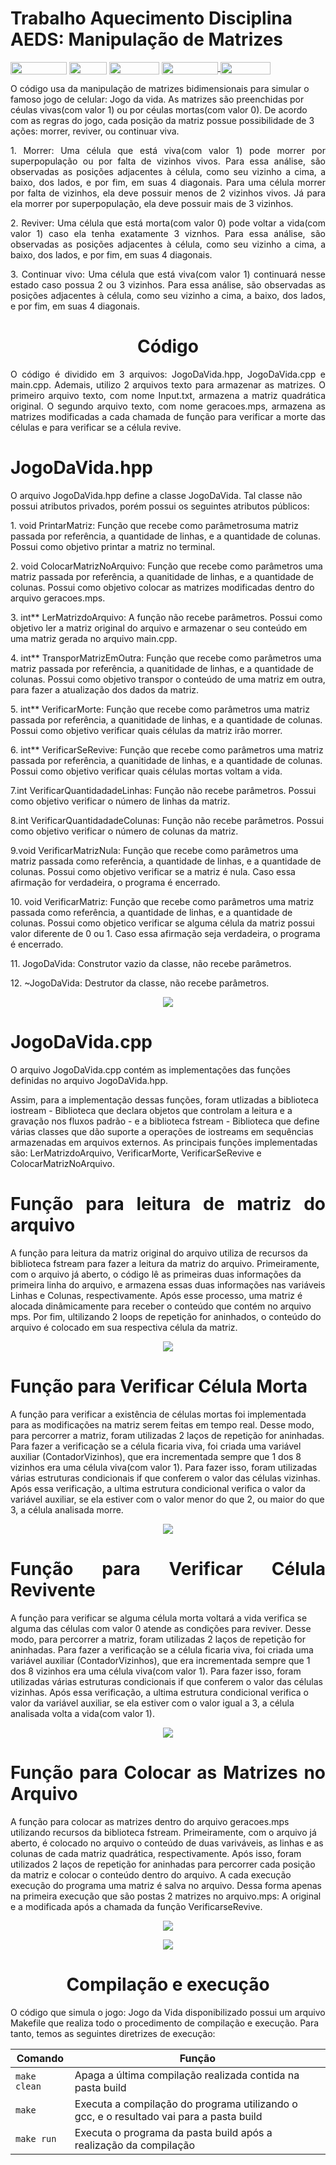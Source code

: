 # Trabalho Aquecimento Disciplina AEDS: Manipulação de Matrizes

<div style="display: inline-block;">
<img align="center" height="20px" width="90px" src="https://img.shields.io/badge/Maintained%3F-yes-green.svg"/> 
<img align="center" height="20px" width="60px" src="https://img.shields.io/badge/C%2B%2B-00599C?style=for-the-badge&logo=c%2B%2B&logoColor=white"/> 
<img align="center" height="20px" width="80px" src="https://img.shields.io/badge/Made%20for-VSCode-1f425f.svg"/> 
<a href="https://github.com/mpiress/midpy/issues">
<img align="center" height="20px" width="90px" src="https://img.shields.io/badge/contributions-welcome-brightgreen.svg?style=flat"/>
<img align="center" height="20px" width="80px" src="https://badgen.net/badge/license/MIT/green"/>
</a> 
</div>

<p> </p>
<p> </p>

<p align="justify">
  
</p>
O código usa da manipulação de matrizes bidimensionais para simular o famoso jogo de celular: Jogo da vida. As matrizes são preenchidas por céulas vivas(com valor 1) ou por céulas mortas(com valor 0). De acordo com as regras do jogo, cada posição da matriz possue possibilidade de 3 ações: morrer, reviver, ou continuar viva. 
<p></p>
<p align="justify">
  1. Morrer: Uma célula que está viva(com valor 1) pode morrer por superpopulação ou por falta de vizinhos vivos. Para essa análise, são observadas as posições adjacentes à      célula, como seu vizinho a cima, a baixo, dos lados, e por fim, em suas 4 diagonais. Para uma célula morrer por falta de vizinhos, ela deve possuir menos de 2 vizinhos          vivos. Já para ela morrer por superpopulação, ela deve possuir mais de 3 vizinhos. 
<p></p>
<p align="justify">
2. Reviver: Uma célula que está morta(com valor 0) pode voltar a vida(com valor 1) caso ela tenha exatamente 3 viznhos. Para essa análise, são observadas as posições adjacentes à célula, como seu vizinho a cima, a baixo, dos lados, e por fim, em suas 4 diagonais.
<p></p>
<p align="justify">
3. Continuar vivo: Uma célula que está viva(com valor 1) continuará nesse estado caso possua 2 ou 3 vizinhos. Para essa análise, são observadas as posições adjacentes à célula, como seu vizinho a cima, a baixo, dos lados, e por fim, em suas 4 diagonais.
<h1 align="center"> Código </h1>
</p>
<p align="justify">
 O código é dividido em 3 arquivos: JogoDaVida.hpp, JogoDaVida.cpp e main.cpp. Ademais, utilizo 2 arquivos texto para armazenar as matrizes. O primeiro arquivo texto, com nome Input.txt, armazena a matriz quadrática original. O segundo arquivo texto, com nome geracoes.mps, armazena as matrizes modificadas a cada chamada de função para verificar a morte das células e para verificar se a célula revive.
</p>
<h1 align="justify"> JogoDaVida.hpp </h1>
</p>
<p align="justify"> 
</p>
O arquivo JogoDaVida.hpp define a classe JogoDaVida. Tal classe não possui atributos privados, porém possui os seguintes atributos públicos: 
</p>
1. void PrintarMatriz: Função que recebe como parâmetrosuma matriz passada por referência, a quantidade de linhas, e a quantidade de colunas. Possui como objetivo printar a matriz no terminal.
</p>
2. void ColocarMatrizNoArquivo: Função que recebe como parâmetros uma matriz passada por referência, a quanitidade de linhas, e a quantidade de colunas. Possui como objetivo colocar as matrizes modificadas dentro do arquivo geracoes.mps.
</p>
3. int** LerMatrizdoArquivo: A função não recebe parâmetros. Possui como objetivo ler a matriz original do arquivo e armazenar o seu conteúdo em uma matriz gerada no arquivo main.cpp.
</p>
4. int** TransporMatrizEmOutra: Função que recebe como parâmetros uma matriz passada por referência, a quanitidade de linhas, e a quantidade de colunas. Possui como objetivo transpor o conteúdo de uma matriz em outra, para fazer a atualização dos dados da matriz.
</p>
5. int** VerificarMorte: Função que recebe como parâmetros uma matriz passada por referência, a quanitidade de linhas, e a quantidade de colunas. Possui como objetivo verificar quais células da matriz irão morrer.
</p>
6. int** VerificarSeRevive: Função que recebe como parâmetros uma matriz passada por referência, a quanitidade de linhas, e a quantidade de colunas. Possui como objetivo verificar quais células mortas voltam a vida.
</p>
7.int VerificarQuantidadadeLinhas: Função não recebe parâmetros. Possui como objetivo verificar o número de linhas da matriz.
</p>
8.int VerificarQuantidadadeColunas: Função não recebe parâmetros. Possui como objetivo verificar o número de colunas da matriz.
</p>
9.void VerificarMatrizNula: Função que recebe como parâmetros uma matriz passada como referência, a quantidade de linhas, e a quantidade de colunas. Possui como objetivo verificar se a matriz é nula. Caso essa afirmação for verdadeira, o programa é encerrado.
</p>
10. void VerificarMatriz: Função que recebe como parâmetros uma matriz passada como referência, a quantidade de linhas, e a quantidade de colunas. Possui como objetico verificar se alguma célula da matriz possui valor diferente de 0 ou 1. Caso essa afirmação seja verdadeira, o programa é encerrado.
</p>
11. JogoDaVida: Construtor vazio da classe, não recebe parâmetros.
</p>
12. ~JogoDaVida: Destrutor da classe, não recebe parâmetros.
</p>
<p align="center">
<img src="https://github.com/JoaquimCruz/TrabalhoAquecimento/assets/162636656/2c6994df-a78b-4dcc-b9ea-758644c35ce8"/> 
</p>
<h1 align="justify"> JogoDaVida.cpp </h1>
</p>
<p align="justify"> 
</p>
O arquivo JogoDaVida.cpp contém as implementações das funções definidas no arquivo JogoDaVida.hpp.
</p>
Assim, para a implementação dessas funções, foram utlizadas a biblioteca iostream - Biblioteca que declara objetos que controlam a leitura e a gravação nos fluxos padrão - e a biblioteca fstream - Biblioteca que define várias classes que dão suporte a operações de iostreams em sequências armazenadas em arquivos externos. As principais funções implementadas são: LerMatrizdoArquivo, VerificarMorte, VerificarSeRevive e ColocarMatrizNoArquivo. 
</p>
<h1 align="justify"> Função para leitura de matriz do arquivo</h1>
<p align="justify">
</p>
A função para leitura da  matriz original do arquivo utiliza de recursos da biblioteca fstream para fazer a leitura da matriz do arquivo. Primeiramente, com o arquivo já aberto, o código lê as primeiras duas informações da primeira linha do arquivo, e armazena essas duas informações nas variáveis Linhas e Colunas, respectivamente. Após esse processo, uma matriz é alocada dinâmicamente para receber o conteúdo que contém no arquivo mps. Por fim, ultilizando 2 loops de repetição for aninhados, o conteúdo do arquivo é colocado em sua respectiva célula da matriz. 
</p>
<p align="center">
<img src="https://github.com/JoaquimCruz/TrabalhoAquecimento/assets/162636656/8db5d8f4-402c-40c7-b54a-908b335d452d"/> 
</p>
<h1 align="justify"> Função para Verificar Célula Morta</h1>
<p align="justify">
</p>
A função para verificar a existência de células mortas foi implementada para as modificações na matriz serem feitas em tempo real. Desse modo, para percorrer a matriz, foram utilizadas 2 laços de repetição for aninhadas. Para fazer a verificação se a célula ficaria viva, foi criada uma variável auxiliar (ContadorVizinhos), que era incrementada sempre que 1 dos 8 vizinhos era uma célula viva(com valor 1). Para fazer isso, foram utilizadas várias estruturas condicionais if que conferem o valor das células vizinhas. Após essa verificação, a ultima estrutura condicional verifica o valor da variável auxiliar, se ela estiver com o valor menor do que 2, ou maior do que 3, a célula analisada morre.  
</p>
<p align="center">
<img src="https://github.com/JoaquimCruz/TrabalhoAquecimento/assets/162636656/967251e2-0e49-404d-950a-5ccb6c40a7e4"/> 
</p>
<h1 align="justify"> Função para Verificar Célula Revivente</h1>
</p>
A função para verificar se alguma célula morta voltará a vida verifica se alguma das células com valor 0 atende as condições para reviver. Desse modo, para percorrer a matriz, foram utilizadas 2 laços de repetição for aninhadas. Para fazer a verificação se a célula ficaria viva, foi criada uma variável auxiliar (ContadorVizinhos), que era incrementada sempre que 1 dos 8 vizinhos era uma célula viva(com valor 1). Para fazer isso, foram utilizadas várias estruturas condicionais if que conferem o valor das células vizinhas. Após essa verificação, a ultima estrutura condicional verifica o valor da variável auxiliar, se ela estiver com o valor igual a 3, a célula analisada volta a vida(com valor 1).
</p>
<p align="center">
<img src="https://github.com/JoaquimCruz/TrabalhoAquecimento/assets/162636656/c322d651-973b-4460-8205-611408e0ee74"/> 
</p>
<h1 align="justify"> Função para Colocar as Matrizes no Arquivo</h1>
</p>
A função para colocar as matrizes dentro do arquivo geracoes.mps utilizando recursos da biblioteca fstream. Primeiramente, com o arquivo já aberto, é colocado no arquivo o conteúdo de duas variváveis, as linhas e as colunas de cada matriz quadrática, respectivamente. Após isso, foram utilizados 2 laços de repetição for aninhadas para percorrer cada posição da matriz e colocar o conteúdo dentro do arquivo. A cada execução execução do programa uma matriz é salva no arquivo. Dessa forma apenas na primeira execução que são postas 2 matrizes no arquivo.mps: A original e a modificada após a chamada da função VerificarseRevive.
</p>
<p align="center">
<img src="https://github.com/JoaquimCruz/TrabalhoAquecimento/assets/162636656/9f796e7d-256d-457f-8e9b-2c6e20f4e1c8"/> 
</p>
<p align="center">
<img src="https://github.com/JoaquimCruz/TrabalhoAquecimento/assets/162636656/7ee43742-8d6f-4c38-a122-3ee52cf3c711"/> 
</p>



<h1 align="Center"> Compilação e execução</h1>

O código que simula o jogo: Jogo da Vida disponibilizado possui um arquivo Makefile que realiza todo o procedimento de compilação e execução. Para tanto, temos as seguintes diretrizes de execução:


| Comando                |  Função                                                                                           |                     
| -----------------------| ------------------------------------------------------------------------------------------------- |
|  `make clean`          | Apaga a última compilação realizada contida na pasta build                                        |
|  `make`                | Executa a compilação do programa utilizando o gcc, e o resultado vai para a pasta build           |
|  `make run`            | Executa o programa da pasta build após a realização da compilação                                 |


